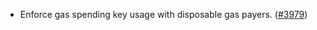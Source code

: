 - Enforce gas spending key usage with disposable gas payers.
  ([\#3979](https://github.com/anoma/namada/pull/3979))